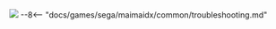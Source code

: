 <img class="header-logo" src="/img/sega/maimaidx/circle/logo.webp">
--8<-- "docs/games/sega/maimaidx/common/troubleshooting.md"